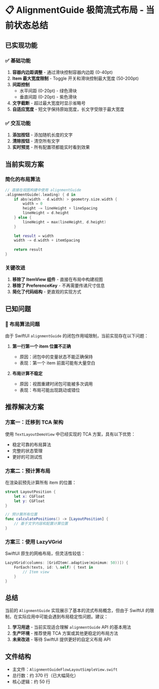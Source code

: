 # 📋 AlignmentGuide 极简流式布局 - 当前状态总结

## 已实现功能

### ✅ 基础功能
1. **容器内边距调整** - 通过滑块控制容器内边距 (0-40pt)
2. **Item 最大宽度限制** - Toggle 开关和滑块控制最大宽度 (50-200pt)
3. **间距控制** 
   - 水平间距 (0-20pt) - 绿色滑块
   - 垂直间距 (0-20pt) - 紫色滑块
4. **文字截断** - 超过最大宽度时显示省略号
5. **自适应宽度** - 短文字保持原始宽度，长文字受限于最大宽度

### ✅ 交互功能
1. **添加按钮** - 添加随机长度的文字
2. **清除按钮** - 清空所有文字
3. **实时预览** - 所有配置项都能实时看到效果

## 当前实现方案

### 简化的布局算法
```swift
// 直接在视图构建中使用 alignmentGuide
.alignmentGuide(.leading) { d in
    if abs(width - d.width) > geometry.size.width {
        width = 0
        height -= lineHeight + lineSpacing
        lineHeight = d.height
    } else {
        lineHeight = max(lineHeight, d.height)
    }
    
    let result = width
    width -= d.width + itemSpacing
    
    return result
}
```

### 关键改进
1. **移除了 ItemView 组件** - 直接在布局中构建视图
2. **移除了 PreferenceKey** - 不再需要传递尺寸信息
3. **简化了代码结构** - 更直观的实现方式

## 已知问题

### 🔴 布局算法问题
由于 SwiftUI `alignmentGuide` 的闭包作用域限制，当前实现存在以下问题：

1. **第一行第一个 item 位置不正确**
   - 原因：闭包中的变量状态不能正确保持
   - 表现：第一个 item 前面可能有大量空白

2. **布局计算不稳定**
   - 原因：视图重建时闭包可能被多次调用
   - 表现：布局可能出现跳动或错位

## 推荐解决方案

### 方案一：迁移到 TCA 架构
使用 `TextLayoutDemoView` 中已经实现的 TCA 方案，具有以下优势：
- 稳定可靠的布局算法
- 完整的状态管理
- 更好的可测试性

### 方案二：预计算布局
在渲染前预先计算所有 item 的位置：
```swift
struct LayoutPosition {
    let x: CGFloat
    let y: CGFloat
}

// 预计算所有位置
func calculatePositions() -> [LayoutPosition] {
    // 基于文字内容和配置计算位置
}
```

### 方案三：使用 LazyVGrid
SwiftUI 原生的网格布局，但灵活性较低：
```swift
LazyVGrid(columns: [GridItem(.adaptive(minimum: 50))]) {
    ForEach(texts, id: \.self) { text in
        // Item view
    }
}
```

## 总结

当前的 `AlignmentGuide` 实现展示了基本的流式布局概念，但由于 SwiftUI 的限制，在实际应用中可能会遇到布局稳定性问题。建议：

1. **学习用途** - 当前实现适合理解 `alignmentGuide` API 的基本用法
2. **生产环境** - 推荐使用 TCA 方案或其他更稳定的布局方法
3. **未来改进** - 等待 SwiftUI 提供更好的自定义布局 API

## 文件结构
- 主文件：`AlignmentGuideFlowLayoutSimpleView.swift`
- 总行数：约 370 行（已大幅简化）
- 核心逻辑：约 50 行